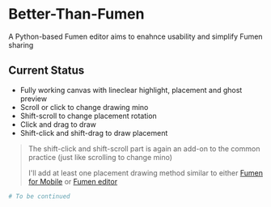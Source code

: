 # Better-Than-Fumen

A Python-based Fumen editor aims to enahnce usability and simplify Fumen sharing

## Current Status

- Fully working canvas with lineclear highlight, placement and ghost preview
- Scroll or click to change drawing mino
- Shift-scroll to change placement rotation
- Click and drag to draw
- Shift-click and shift-drag to draw placement

> The shift-click and shift-scroll part is again an add-on to the common practice (just like scrolling to change mino)
>
> I'll add at least one placement drawing method similar to either [Fumen for Mobile](https://knewjade.github.io/fumen-for-mobile/) or [Fumen editor](fumen.zui.jp/)

```Python
# To be continued
```
